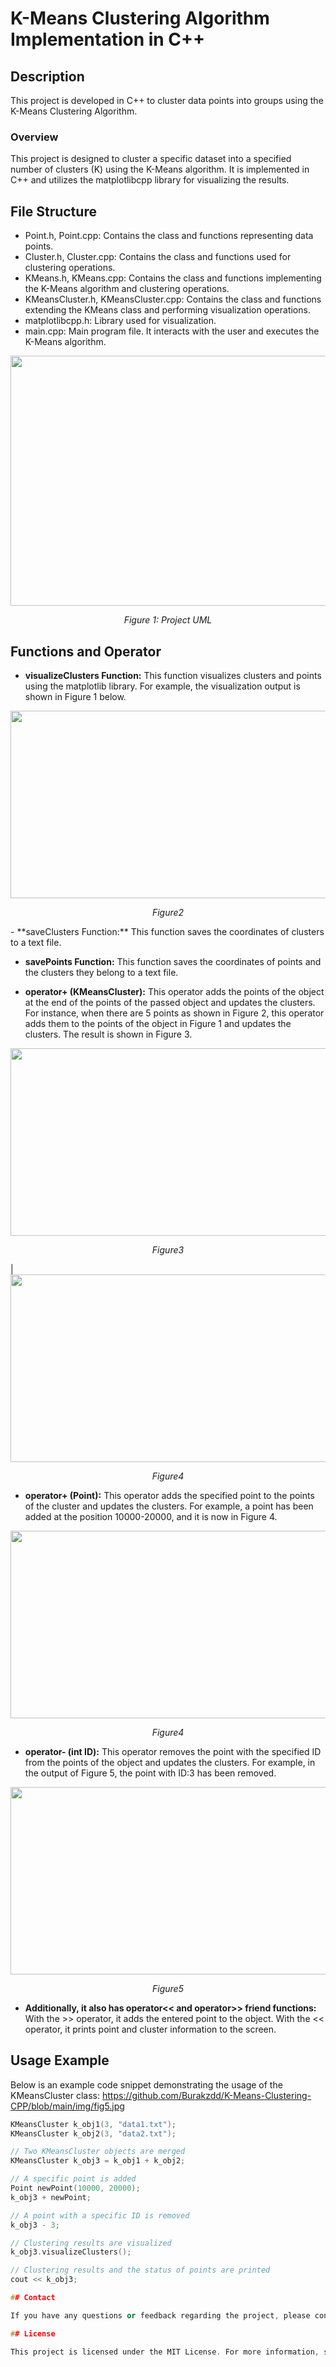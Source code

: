 # K-Means Clustering Algorithm Implementation in C++

## Description
This project is developed in C++ to cluster data points into groups using the K-Means Clustering Algorithm.

### Overview
This project is designed to cluster a specific dataset into a specified number of clusters (K) using the K-Means algorithm. It is implemented in C++ and utilizes the matplotlibcpp library for visualizing the results.

## File Structure
- Point.h, Point.cpp: Contains the class and functions representing data points.
- Cluster.h, Cluster.cpp: Contains the class and functions used for clustering operations.
- KMeans.h, KMeans.cpp: Contains the class and functions implementing the K-Means algorithm and clustering operations.
- KMeansCluster.h, KMeansCluster.cpp: Contains the class and functions extending the KMeans class and performing visualization operations.
- matplotlibcpp.h: Library used for visualization.
- main.cpp: Main program file. It interacts with the user and executes the K-Means algorithm.
<img src="https://github.com/Burakzdd/K-Means-Clustering-CPP/blob/main/img/UML_kmeans.jpg" width="800" height="400">
<p align="center"><em>Figure 1: Project UML</em></p>

## Functions and Operator

- **visualizeClusters Function:** This function visualizes clusters and points using the matplotlib library. For example, the visualization output is shown in Figure 1 below.
<img src="https://github.com/Burakzdd/K-Means-Clustering-CPP/blob/main/img/fig1" width="600" height="300">
<p align="center"><em>Figure2</em></p>
- **saveClusters Function:** This function saves the coordinates of clusters to a text file.

- **savePoints Function:** This function saves the coordinates of points and the clusters they belong to a text file.

- **operator+ (KMeansCluster):** This operator adds the points of the object at the end of the points of the passed object and updates the clusters. For instance, when there are 5 points as shown in Figure 2, this operator adds them to the points of the object in Figure 1 and updates the clusters. The result is shown in Figure 3.

<img src="https://github.com/Burakzdd/K-Means-Clustering-CPP/blob/main/img/fig2" width="600" height="300">
<p align="center"><em>Figure3</em></p> |  <img src="https://github.com/Burakzdd/K-Means-Clustering-CPP/blob/main/img/fig3" width="600" height="300">
<p align="center"><em>Figure4</em></p>

- **operator+ (Point):** This operator adds the specified point to the points of the cluster and updates the clusters. For example, a point has been added at the position 10000-20000, and it is now in Figure 4.
<img src="https://github.com/Burakzdd/K-Means-Clustering-CPP/blob/main/img/fig4" width="600" height="300">
<p align="center"><em>Figure4</em></p>



- **operator- (int ID):** This operator removes the point with the specified ID from the points of the object and updates the clusters. For example, in the output of Figure 5, the point with ID:3 has been removed.
<img src="https://github.com/Burakzdd/K-Means-Clustering-CPP/blob/main/img/fig5" width="600" height="300">
<p align="center"><em>Figure5</em></p>


- **Additionally, it also has operator<< and operator>> friend functions:** With the >> operator, it adds the entered point to the object. With the << operator, it prints point and cluster information to the screen.
## Usage Example

Below is an example code snippet demonstrating the usage of the KMeansCluster class:
https://github.com/Burakzdd/K-Means-Clustering-CPP/blob/main/img/fig5.jpg
```cpp
KMeansCluster k_obj1(3, "data1.txt");
KMeansCluster k_obj2(3, "data2.txt");

// Two KMeansCluster objects are merged
KMeansCluster k_obj3 = k_obj1 + k_obj2;

// A specific point is added
Point newPoint(10000, 20000);
k_obj3 + newPoint;

// A point with a specific ID is removed
k_obj3 - 3;

// Clustering results are visualized
k_obj3.visualizeClusters();

// Clustering results and the status of points are printed
cout << k_obj3;

## Contact

If you have any questions or feedback regarding the project, please contact us at burak67ozd@outlook.com.

## License

This project is licensed under the MIT License. For more information, see the [LICENSE](link/to/LICENSE) file.

